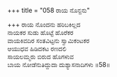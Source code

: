 +++
title = "058 ರಾಯ ನೊನ್ದನು"

+++
ರಾಯ ನೊಂದನು ಹರಿಬಕಿಲ್ಲದ  
ನಾಯಕರ ಸುಡು ಹೊಟ್ಟೆ ಹೊರೆಕರ  
ವಾಯಕಿವದಿರ ಸಂತವಿಟ್ಟನು ಸ್ವಾಮಿಕಂಟಕರ  
ಆಯುಧವ ಹಿಡಿದಕಟ ರಣದಲಿ  
ಸಾಯಲಮ್ಮರು ಬಿರುದ ಹೊಗಳುವ  
ಬಾಯ ನೋಡೆನುತಿದ್ದುದಾ ದುಶ್ಯಾಸನಾದಿಗಳು    ॥58॥